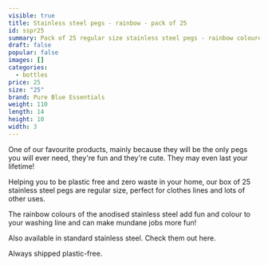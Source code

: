 ```yaml
---
visible: true
title: Stainless steel pegs - rainbow - pack of 25
id: sspr25
summary: Pack of 25 regular size stainless steel pegs - rainbow coloured
draft: false
popular: false
images: []
categories:
  - bottles
price: 25
size: "25"
brand: Pure Blue Essentials
weight: 110
length: 14
height: 10
width: 3
---
```

O﻿ne of our favourite products, mainly because they will be the only pegs you will ever need, they're fun and they're cute.  They may even last your lifetime! 

H﻿elping you to be plastic free and zero waste in your home, our box of 25 stainless steel pegs are regular size, perfect for clothes lines and lots of other uses.

T﻿he rainbow colours of the anodised stainless steel add fun and colour to your washing line and can make  mundane jobs more fun!

A﻿lso available in standard stainless steel.  Check them out here.

Always s﻿hipped plastic-free.